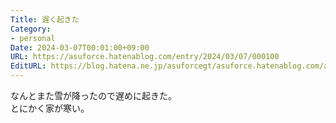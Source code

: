 ```yaml
---
Title: 遅く起きた
Category:
- personal
Date: 2024-03-07T00:01:00+09:00
URL: https://asuforce.hatenablog.com/entry/2024/03/07/000100
EditURL: https://blog.hatena.ne.jp/asuforcegt/asuforce.hatenablog.com/atom/entry/6801883189088991578
---
```


なんとまた雪が降ったので遅めに起きた。  
とにかく家が寒い。  
